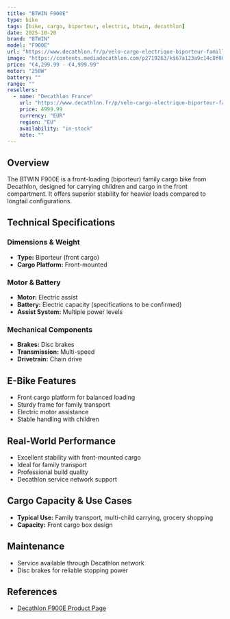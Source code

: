 ```yaml
---
title: "BTWIN F900E"
type: bike
tags: [bike, cargo, biporteur, electric, btwin, decathlon]
date: 2025-10-20
brand: "BTWIN"
model: "F900E"
url: "https://www.decathlon.fr/p/velo-cargo-electrique-biporteur-famille-f900e-taupe/_/R-p-329211"
image: "https://contents.mediadecathlon.com/p2719263/k$67a123a9c14c8f08c8e8d72b6fda307c/sq/velo-cargo-electrique-biporteur-famille-f900e-jaune.jpg?format=auto&f=1200x1200"
price: "€4,299.99 - €4,999.99"
motor: "250W"
battery: ""
range: ""
resellers:
  - name: "Decathlon France"
    url: "https://www.decathlon.fr/p/velo-cargo-electrique-biporteur-famille-f900e-jaune/_/R-p-329211"
    price: 4999.99
    currency: "EUR"
    region: "EU"
    availability: "in-stock"
    note: ""
---
```


## Overview

The BTWIN F900E is a front-loading (biporteur) family cargo bike from Decathlon, designed for carrying children and cargo in the front compartment. It offers superior stability for heavier loads compared to longtail configurations.

## Technical Specifications

<!-- BIKE_SPECS_TABLE_START -->
<!-- BIKE_SPECS_TABLE_END -->

### Dimensions & Weight

- **Type:** Biporteur (front cargo)
- **Cargo Platform:** Front-mounted

### Motor & Battery

- **Motor:** Electric assist
- **Battery:** Electric capacity (specifications to be confirmed)
- **Assist System:** Multiple power levels

### Mechanical Components

- **Brakes:** Disc brakes
- **Transmission:** Multi-speed
- **Drivetrain:** Chain drive

## E-Bike Features

- Front cargo platform for balanced loading
- Sturdy frame for family transport
- Electric motor assistance
- Stable handling with children

## Real-World Performance

- Excellent stability with front-mounted cargo
- Ideal for family transport
- Professional build quality
- Decathlon service network support

## Cargo Capacity & Use Cases

- **Typical Use:** Family transport, multi-child carrying, grocery shopping
- **Capacity:** Front cargo box design

## Maintenance

- Service available through Decathlon network
- Disc brakes for reliable stopping power

## References

- [Decathlon F900E Product Page](https://www.decathlon.fr/p/velo-cargo-electrique-biporteur-famille-f900e/)
